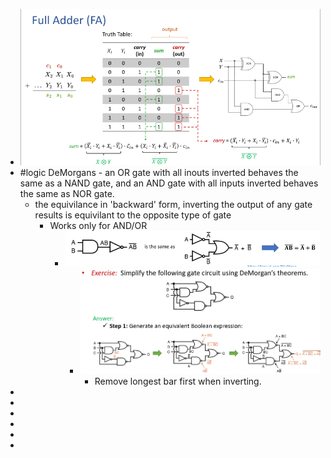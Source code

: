 - ![image.png](../assets/image_1738095810709_0.png)
- #logic DeMorgans - an OR gate with all inouts inverted behaves the same as a NAND gate, and an AND gate with all inputs inverted behaves the same as NOR gate.
	- the equivilance in 'backward' form, inverting the output of any gate results is equivilant to the opposite type of gate
		- Works only for AND/OR
			- ![image.png](../assets/image_1738096391791_0.png)
				- ![image.png](../assets/image_1738097298351_0.png)
					- Remove longest bar first when inverting.
-
-
-
-
-
-